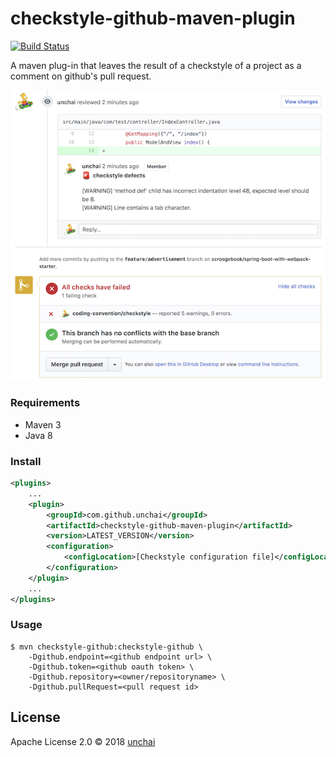 # checkstyle-github-maven-plugin 

[![Build Status](https://img.shields.io/travis/unchai/checkstyle-github-maven-plugin.svg)](https://travis-ci.org/unchai/checkstyle-github-maven-plugin)

A maven plug-in that leaves the result of a checkstyle of a project as a comment on github's pull request.

![Example](example.jpg)

### Requirements

* Maven 3
* Java 8


### Install

```xml
<plugins>
    ...
    <plugin>
        <groupId>com.github.unchai</groupId>
        <artifactId>checkstyle-github-maven-plugin</artifactId>
        <version>LATEST_VERSION</version>
        <configuration>
            <configLocation>[Checkstyle configuration file]</configLocation>
        </configuration>
    </plugin>
    ...
</plugins>
```

### Usage

```shell
$ mvn checkstyle-github:checkstyle-github \
    -Dgithub.endpoint=<github endpoint url> \
    -Dgithub.token=<github oauth token> \
    -Dgithub.repository=<owner/repositoryname> \
    -Dgithub.pullRequest=<pull request id>
```

## License

Apache License 2.0 © 2018 [unchai](https://github.com/unchai)